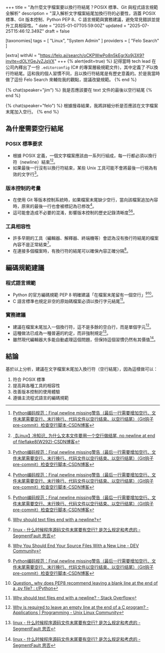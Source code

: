 +++
title = "為什麼文字檔案要以換行符結尾？POSIX 標準、Git 與程式語言規範全解析"
description = "深入解析文字檔案結尾加換行符的必要性，涵蓋 POSIX 標準、Git 版本控制、Python PEP 8、C 語言規範與實務建議，避免常見錯誤並提升工具相容性。"
date = "2025-01-07T05:59:00Z"
updated = "2025-07-25T15:46:12.349Z"
draft = false

[taxonomies]
tags = [ "Linux", "System Admin" ]
providers = [ "Felo Search" ]


[extra]
withAI = "<https://felo.ai/search/oCKPWwPo8n5kEgrXo9j3X9?invite=dOLYGeJyZJqVX>"
+++
{% alert(edit=true) %}
記得當時 tech lead 在公司內釋出了一份 `.editorconfig` (C# 的專案層級規範文件)，其中定義了*不*以換行符結尾。這和我的個人習慣不同，且以換行符結尾是有歷史意義的。於是我當時做了這份 Felo Search 來輔佐我的觀點，提議改變規範。
{% end %}

{% chat(speaker="jim") %}
我是否應該要在 text 文件的最後以空行結尾
{% end %}

{% chat(speaker="felo") %}
根據搜尋結果，我將詳細分析是否應該在文字檔案末尾加入空行。
{% end %}

## 為什麼需要空行結尾

### POSIX 標準要求

- 根據 POSIX 定義，一個文字檔案應該由一系列行組成，每一行都必須以換行符（newline）結束[^1][^3]。
- 如果最後一行沒有以換行符結束，某些 Unix 工具可能不會將最後一行視為有效的文字行[^1]。

### 版本控制的考量

- 在使用 Git 等版本控制系統時，如果檔案末尾缺少空行，當向該檔案追加內容時，原來的最後一行也會被標記為已修改[^1]。
- 這可能會造成不必要的混淆，影響版本控制的歷史記錄清晰度[^1][^2]。

### 工具相容性

- 許多早期的工具（編輯器、解釋器、終端機等）會認為沒有換行符結尾的檔案內容不是正常結束[^7]。
- 在連接多個檔案時，有換行符的結尾可以確保內容正確分隔[^19]。

## 編碼規範建議

### 程式語言規範

- Python 的官方編碼規範 PEP 8 明確建議「在檔案末尾留有一個空行」[^1][^15]。
- C 語言標準也規定非空的原始碼檔案必須以換行字元結尾[^18]。

### 實務建議

- 建議在檔案末尾加入一個換行符，這不是多餘的空白行，而是單個字元[^9]。
- 這種做法已成為一種普遍的約定，而非強制規定[^7]。
- 雖然現代編輯器大多能自動處理這個問題，但保持這個習慣仍然有其價值[^7]。

## 結論

基於以上分析，建議在文字檔案末尾加入換行符（空行結尾），因為這樣做可以：

1. 符合 POSIX 標準
2. 提高與各種工具的相容性
3. 改善版本控制的使用體驗
4. 遵循主流程式語言的編碼規範

[^1]: [Python编码规范：Final newline missing警告（最后一行需要增加空行、文件末尾需要空行、末行换行、代码文件以空行结束、以空行结尾）（Git钩子pre-commit）检查空行脚本-CSDN博客](https://blog.csdn.net/Dontla/article/details/139660835)
[^2]: [Why should text files end with a newline?](https://gist.github.com/OleksiyRudenko/d51388345ea55767b7672307fe35adf3)
[^3]: [【Linux】冷知识_ 为什么文本文件要用一个空行做结尾, no newline at end of fileflake8(W292)-CSDN博客](https://blog.csdn.net/weixin_44479465/article/details/115964543)
[^7]: [linux - 什么时候程序源码文件末尾要有空行? 是怎么规定和考虑的 - SegmentFault 思否](https://segmentfault.com/q/1010000000614237)
[^9]: [Why is required to leave an empty line at the end of a C program? - Applications | Programming - Unix Linux Community](https://www.unix.com/programming/137233-why-required-leave-empty-line-end-c-program.html)
[^15]: [Question_ why does PEP8 recommend leaving a blank line at the end of a .py file? : r/Python](https://www.reddit.com/r/Python/comments/1zjugg/question_why_does_pep8_recommend_leaving_a_blank/)
[^18]: [Why should text files end with a newline? - Stack Overflow](https://stackoverflow.com/questions/729692/why-should-text-files-end-with-a-newline)
[^19]: [Why You Should End Your Source Files With a New Line - DEV Community](https://dev.to/documendous/why-you-should-end-your-source-files-with-a-new-line-156g)

